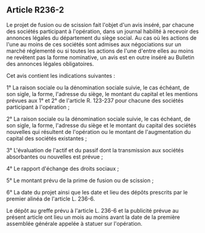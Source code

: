 Article R236-2
----
Le projet de fusion ou de scission fait l'objet d'un avis inséré, par chacune
des sociétés participant à l'opération, dans un journal habilité à recevoir des
annonces légales du département du siège social. Au cas où les actions de l'une
au moins de ces sociétés sont admises aux négociations sur un marché réglementé
ou si toutes les actions de l'une d'entre elles au moins ne revêtent pas la
forme nominative, un avis est en outre inséré au Bulletin des annonces légales
obligatoires.

Cet avis contient les indications suivantes :

1° La raison sociale ou la dénomination sociale suivie, le cas échéant, de son
sigle, la forme, l'adresse du siège, le montant du capital et les mentions
prévues aux 1° et 2° de l'article R. 123-237 pour chacune des sociétés
participant à l'opération ;

2° La raison sociale ou la dénomination sociale suivie, le cas échéant, de son
sigle, la forme, l'adresse du siège et le montant du capital des sociétés
nouvelles qui résultent de l'opération ou le montant de l'augmentation du
capital des sociétés existantes ;

3° L'évaluation de l'actif et du passif dont la transmission aux sociétés
absorbantes ou nouvelles est prévue ;

4° Le rapport d'échange des droits sociaux ;

5° Le montant prévu de la prime de fusion ou de scission ;

6° La date du projet ainsi que les date et lieu des dépôts prescrits par le
premier alinéa de l'article L. 236-6.

Le dépôt au greffe prévu à l'article L. 236-6 et la publicité prévue au présent
article ont lieu un mois au moins avant la date de la première assemblée
générale appelée à statuer sur l'opération.
